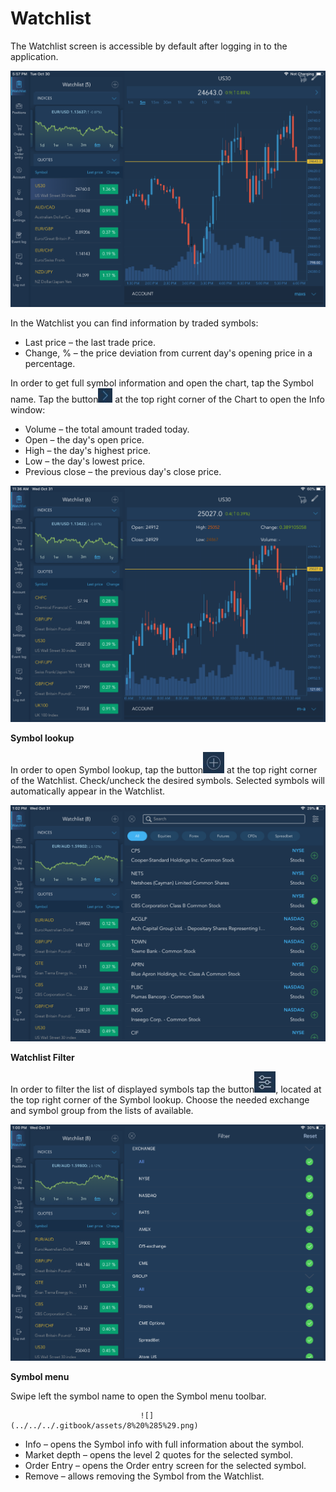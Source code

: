 # Watchlist


The Watchlist screen is accessible by default after logging in to the application.

![](../../../.gitbook/assets/1%20%2812%29.png)


In the Watchlist you can find information by traded symbols:

* Last price – the last trade price.
* Change, % – the price deviation from current day's opening price in a percentage.

In order to get full symbol information and open the chart, tap the Symbol name. Tap the button![](../../../.gitbook/assets/2.jpg)
at the top right corner of the Chart to open the Info window:

* Volume – the total amount traded today.
* Open – the day's open price.
* High – the day's highest price.
* Low – the day's lowest price.
* Previous close – the previous day's close price.

![](../../../.gitbook/assets/3%20%282%29.png)


**Symbol lookup** 

In order to open Symbol lookup, tap the button![](../../../.gitbook/assets/4.jpg)
at the top right corner of the Watchlist. Check/uncheck the desired symbols. Selected symbols will automatically appear in the Watchlist.

![](../../../.gitbook/assets/5.png)


**Watchlist Filter** 

In order to filter the list of displayed symbols tap the button![](../../../.gitbook/assets/6.jpg), 
located at the top right corner of the Symbol lookup. Choose the needed exchange and symbol group from the lists of available.

![](../../../.gitbook/assets/7%20%283%29.png)


**Symbol menu**

Swipe left the symbol name to open the Symbol menu toolbar.

                                 ![](../../../.gitbook/assets/8%20%285%29.png) 

* Info – opens the Symbol info with full information about the symbol.
* Market depth – opens the level 2 quotes for the selected symbol.
* Order Entry – opens the Order entry screen for the selected symbol.
* Remove – allows removing the Symbol from the Watchlist.



